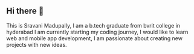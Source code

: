 ## Hi there 👋

This is Sravani Madupally, I am a b.tech graduate from bvrit college in hyderabad
I am currently starting my coding journey, 
I would like to learn web and mobile app development, 
I am passionate about creating new projects with new ideas.
